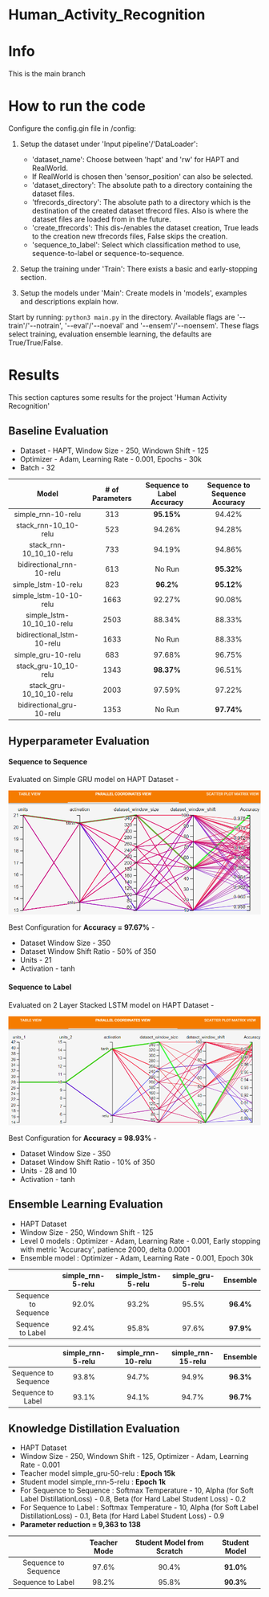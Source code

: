 # Human_Activity_Recognition

# Info
This is the main branch


# How to run the code

Configure the config.gin file in /config:
1. Setup the dataset under 'Input pipeline'/'DataLoader':
    - 'dataset_name': Choose between 'hapt' and 'rw' for HAPT and RealWorld.
    - If RealWorld is chosen then 'sensor_position' can also be selected.
    - 'dataset_directory': The absolute path to a directory containing the dataset files.
    - 'tfrecords_directory': The absolute path to a directory which is the destination of the created dataset tfrecord files. Also is where the dataset files are loaded from in the future.   
    - 'create_tfrecords': This dis-/enables the dataset creation, True leads to the creation new tfrecords files, False skips the creation.
    - 'sequence_to_label': Select which classification method to use, sequence-to-label or sequence-to-sequence.

2. Setup the training under 'Train':
    There exists a basic and early-stopping section.

3. Setup the models under 'Main':
    Create models in 'models', examples and descriptions explain how.

Start by running: `python3 main.py` in the directory. Available flags are '--train'/'--notrain', '--eval'/'--noeval' and '--ensem'/'--noensem'. These flags select training, evaluation ensemble learning, the defaults are True/True/False.

# Results

This section captures some results for the project 'Human Activity Recognition'

## Baseline Evaluation
* Dataset - HAPT, Window Size - 250, Windown Shift - 125
* Optimizer - Adam, Learning Rate - 0.001, Epochs - 30k
* Batch - 32

| Model                             |  # of Parameters | Sequence to Label Accuracy | Sequence to Sequence Accuracy |
| :----:                            |       :----:     |              :----:        |          :----:               |
| simple_rnn-10-relu                |        313       |             **95.15%**     |          94.42%               |
| stack_rnn-10_10-relu              |        523       |             94.26%         |          94.28%               |
| stack_rnn-10_10_10-relu           |        733       |             94.19%         |          94.86%               |
| bidirectional_rnn-10-relu         |        613       |             No Run         |          **95.32%**           |
| simple_lstm-10-relu               |        823       |            **96.2%**       |          **95.12%**           |
| simple_lstm-10-10-relu            |        1663      |            92.27%          |          90.08%               |
| simple_lstm-10_10_10-relu         |        2503      |            88.34%          |          88.33%               |
| bidirectional_lstm-10-relu        |        1633      |            No Run          |          88.33%               |
| simple_gru-10-relu                |        683       |            97.68%          |          96.75%               |
| stack_gru-10_10-relu              |        1343      |           **98.37%**       |          96.51%               |
| stack_gru-10_10_10-relu           |        2003      |             97.59%         |          97.22%               |
| bidirectional_gru-10-relu         |        1353      |            No Run          |          **97.74%**           |


## Hyperparameter Evaluation

#### Sequence to Sequence
Evaluated on Simple GRU model on HAPT Dataset - 

![The HParams on Tensorboard here](images/human_activity_recognition/hyparams_gru_s2s.png)

Best Configuration for **Accuracy = 97.67\%** -
* Dataset Window Size - 350
* Dataset Window Shift Ratio - 50% of 350
* Units - 21
* Activation - tanh


#### Sequence to Label
Evaluated on 2 Layer Stacked LSTM model on HAPT Dataset -

![The HParams on Tensorboard here](images/human_activity_recognition/hyparams_stacked_lstm_s2l.png)

Best Configuration for **Accuracy = 98.93\%** -
* Dataset Window Size - 350
* Dataset Window Shift Ratio - 10% of 350
* Units - 28 and 10
* Activation - tanh


## Ensemble Learning Evaluation

* HAPT Dataset
* Window Size - 250, Windown Shift - 125
* Level 0 models : Optimizer - Adam, Learning Rate - 0.001, Early stopping with metric 'Accuracy', patience 2000, delta 0.0001
* Ensemble model : Optimizer - Adam, Learning Rate - 0.001, Epoch 30k

|                       | simple_rnn-5-relu  |  simple_lstm-5-relu | simple_gru-5-relu | **Ensemble** |
|          :----:       |    :----:          |        :----:       |         :----:    |  :----:  |
| Sequence to Sequence  |    92.0%           |          93.2%      |        95.5%      | **96.4%**    |
| Sequence to Label     |    92.4%           |          95.8%      |        97.6%      | **97.9%**    |


|                       | simple_rnn-5-relu  |  simple_rnn-10-relu | simple_rnn-15-relu | **Ensemble** |
|          :----:       |    :----:          |        :----:       |         :----:     |  :----:  |
| Sequence to Sequence  |    93.8%           |          94.7%      |        94.9%       | **96.3%**    |
| Sequence to Label     |    93.1%           |          94.1%      |        94.7%       | **96.7%**    |


## Knowledge Distillation Evaluation

* HAPT Dataset
* Window Size - 250, Windown Shift - 125, Optimizer - Adam, Learning Rate - 0.001
* Teacher model simple_gru-50-relu : **Epoch 15k**
* Student model simple_rnn-5-relu  : **Epoch 1k**
* For Sequence to Sequence : Softmax Temperature - 10, 
  Alpha (for Soft Label DistillationLoss) - 0.8, Beta (for Hard Label Student Loss) - 0.2
* For Sequence to Label    : Softmax Temperature - 10, 
  Alpha (for Soft Label DistillationLoss) - 0.1, Beta (for Hard Label Student Loss) - 0.9
* **Parameter reduction = 9,363 to 138**  

|                       | Teacher Mode  |  Student Model from Scratch | Student Model |
|          :----:       |    :----:     |        :----:               |     :----:    |
| Sequence to Sequence  |    97.6%      |             90.4%           |      **91.0%**    |
| Sequence to Label     |    98.2%      |             95.8%           |      **90.3%**    |
